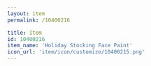 ```yaml
---
layout: item
permalink: /10400216

title: Item
id: 10400216
item_name: 'Holiday Stocking Face Paint'
icon_url: 'item/icon/customize/10400215.png'
---
```

